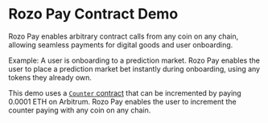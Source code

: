 # Rozo Pay Contract Demo

Rozo Pay enables arbitrary contract calls from any coin on any chain,
allowing seamless payments for digital goods and user onboarding.

Example: A user is onboarding to a prediction market. Rozo Pay enables
the user to place a prediction market bet instantly during onboarding,
using any tokens they already own.

This demo uses a [`Counter` contract](https://arbiscan.io/address/0x7f3c168DD11379748EeF71Bea70371eBA3327Ca5#code)
that can be incremented by paying 0.0001 ETH on Arbitrum. Rozo Pay
enables the user to increment the counter paying with any coin on any chain.
